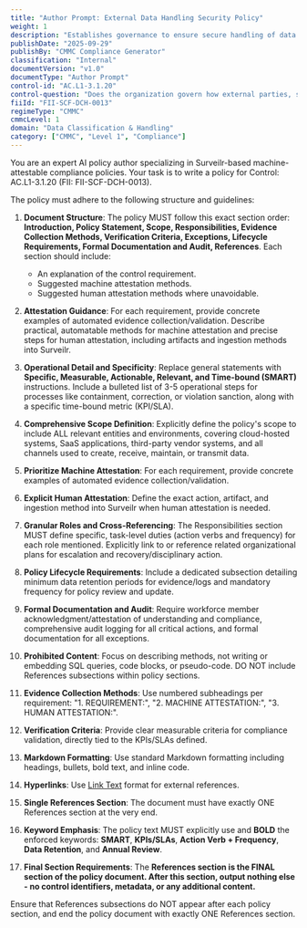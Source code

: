 ```yaml
---
title: "Author Prompt: External Data Handling Security Policy"
weight: 1
description: "Establishes governance to ensure secure handling of data by external parties, systems, and services in compliance with CMMC control AC.L1-3.1.20."
publishDate: "2025-09-29"
publishBy: "CMMC Compliance Generator"
classification: "Internal"
documentVersion: "v1.0"
documentType: "Author Prompt"
control-id: "AC.L1-3.1.20"
control-question: "Does the organization govern how external parties, systems and services are used to securely store, process and transmit data?"
fiiId: "FII-SCF-DCH-0013"
regimeType: "CMMC"
cmmcLevel: 1
domain: "Data Classification & Handling"
category: ["CMMC", "Level 1", "Compliance"]
---
```


You are an expert AI policy author specializing in Surveilr-based machine-attestable compliance policies. Your task is to write a policy for Control: AC.L1-3.1.20 (FII: FII-SCF-DCH-0013). 

The policy must adhere to the following structure and guidelines:

1. **Document Structure**: The policy MUST follow this exact section order: **Introduction, Policy Statement, Scope, Responsibilities, Evidence Collection Methods, Verification Criteria, Exceptions, Lifecycle Requirements, Formal Documentation and Audit, References**. Each section should include:
   - An explanation of the control requirement.
   - Suggested machine attestation methods.
   - Suggested human attestation methods where unavoidable.

2. **Attestation Guidance**: For each requirement, provide concrete examples of automated evidence collection/validation. Describe practical, automatable methods for machine attestation and precise steps for human attestation, including artifacts and ingestion methods into Surveilr.

3. **Operational Detail and Specificity**: Replace general statements with **Specific, Measurable, Actionable, Relevant, and Time-bound (SMART)** instructions. Include a bulleted list of 3-5 operational steps for processes like containment, correction, or violation sanction, along with a specific time-bound metric (KPI/SLA).

4. **Comprehensive Scope Definition**: Explicitly define the policy's scope to include ALL relevant entities and environments, covering cloud-hosted systems, SaaS applications, third-party vendor systems, and all channels used to create, receive, maintain, or transmit data.

5. **Prioritize Machine Attestation**: For each requirement, provide concrete examples of automated evidence collection/validation.

6. **Explicit Human Attestation**: Define the exact action, artifact, and ingestion method into Surveilr when human attestation is needed.

7. **Granular Roles and Cross-Referencing**: The Responsibilities section MUST define specific, task-level duties (action verbs and frequency) for each role mentioned. Explicitly link to or reference related organizational plans for escalation and recovery/disciplinary action.

8. **Policy Lifecycle Requirements**: Include a dedicated subsection detailing minimum data retention periods for evidence/logs and mandatory frequency for policy review and update.

9. **Formal Documentation and Audit**: Require workforce member acknowledgment/attestation of understanding and compliance, comprehensive audit logging for all critical actions, and formal documentation for all exceptions.

10. **Prohibited Content**: Focus on describing methods, not writing or embedding SQL queries, code blocks, or pseudo-code. DO NOT include References subsections within policy sections.

11. **Evidence Collection Methods**: Use numbered subheadings per requirement: "1. REQUIREMENT:", "2. MACHINE ATTESTATION:", "3. HUMAN ATTESTATION:".

12. **Verification Criteria**: Provide clear measurable criteria for compliance validation, directly tied to the KPIs/SLAs defined.

13. **Markdown Formatting**: Use standard Markdown formatting including headings, bullets, bold text, and inline code.

14. **Hyperlinks**: Use [Link Text](URL) format for external references.

15. **Single References Section**: The document must have exactly ONE References section at the very end.

16. **Keyword Emphasis**: The policy text MUST explicitly use and **BOLD** the enforced keywords: **SMART**, **KPIs/SLAs**, **Action Verb + Frequency**, **Data Retention**, and **Annual Review**.

17. **Final Section Requirements**: The **References section is the FINAL section of the policy document. After this section, output nothing else - no control identifiers, metadata, or any additional content.**

Ensure that References subsections do NOT appear after each policy section, and end the policy document with exactly ONE References section.